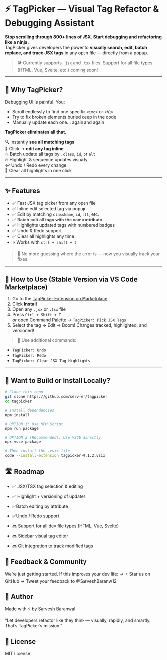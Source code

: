 # ⚡ TagPicker — Visual Tag Refactor & Debugging Assistant

**Stop scrolling through 800+ lines of JSX. Start debugging and refactoring like a ninja.**  
TagPicker gives developers the power to **visually search, edit, batch replace, and trace JSX tags** in any open file — directly from a popup.

> 🛠️ Currently supports `.jsx` and `.tsx` files. Support for all file types (HTML, Vue, Svelte, etc.) coming soon!


---

## 🚀 Why TagPicker?

Debugging UI is painful. You:
- Scroll endlessly to find one specific `<img>` or `<h1>`
- Try to fix broken elements buried deep in the code
- Manually update each one… again and again

**TagPicker eliminates all that.**

🔍 Instantly **see all matching tags**  
📝 Click → **edit any tag inline**  
💥 Batch update all tags by `.class`, `id`, or `alt`  
🔥 Highlight & sequence updates visually  
↩️ Undo / Redo every change  
🧼 Clear all highlights in one click

---

## ✨ Features

- ✅ Fast JSX tag picker from any open file
- ✅ Inline edit selected tag via popup
- ✅ Edit by matching `className`, `id`, `alt`, etc.
- ✅ Batch edit all tags with the same attribute
- ✅ Highlights updated tags with numbered badges
- ✅ Undo & Redo support
- ✅ Clear all highlights any time
- ⚡ Works with `ctrl + shift + t`

> 🧠 No more guessing where the error is — now you visually track your fixes.

---

## 🎯 How to Use (Stable Version via VS Code Marketplace)

1. Go to the [TagPicker Extension on Marketplace](https://marketplace.visualstudio.com/items?itemName=SarveshBaranwal.tagpicker)
2. Click **Install**
3. Open any `.jsx` or `.tsx` file
4. Press `Ctrl + Shift + T`  
   _or_ open Command Palette → `TagPicker: Pick JSX Tags`
5. Select the tag → Edit → Boom! Changes tracked, highlighted, and versioned!

> 🔁 Use additional commands:
- `TagPicker: Undo`
- `TagPicker: Redo`
- `TagPicker: Clear JSX Tag Highlights`

---

## 🧪 Want to Build or Install Locally?

```bash
# Clone this repo
git clone https://github.com/serv-er/tagpicker
cd tagpicker

# Install dependencies
npm install

# OPTION 1: Use NPM Script
npm run package

# OPTION 2 (Recommended): Use VSCE directly
npx vsce package

# Then install the .vsix file
code --install-extension tagpicker-0.1.2.vsix
```
## 🛣 Roadmap
- ✅ JSX/TSX tag selection & editing

- ✅ Highlight + versioning of updates

 - ✅Batch editing by attribute

 - ✅Undo / Redo support

 - 🔜 Support for all dev file types (HTML, Vue, Svelte)

 - 🔜 Sidebar visual tag editor

 - 🔜 Git integration to track modified tags

## 💬 Feedback & Community
We’re just getting started. If this improves your dev life:
→ ⭐ Star us on GitHub
→ Tweet your feedback to @SarveshBaranw12

## 👑 Author
Made with ⚡ by Sarvesh Baranwal

“Let developers refactor like they think — visually, rapidly, and smartly. That’s TagPicker’s mission.”

## 📄 License
MIT License
